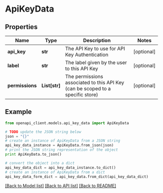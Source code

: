 # ApiKeyData


## Properties
Name | Type | Description | Notes
------------ | ------------- | ------------- | -------------
**api_key** | **str** | The API Key to use for API Key Authentication | [optional] 
**label** | **str** | The label given by the user to this API Key | [optional] 
**permissions** | **List[str]** | The permissions associated to this API Key (can be scoped to a specific store) | [optional] 

## Example

```python
from openapi_client.models.api_key_data import ApiKeyData

# TODO update the JSON string below
json = "{}"
# create an instance of ApiKeyData from a JSON string
api_key_data_instance = ApiKeyData.from_json(json)
# print the JSON string representation of the object
print ApiKeyData.to_json()

# convert the object into a dict
api_key_data_dict = api_key_data_instance.to_dict()
# create an instance of ApiKeyData from a dict
api_key_data_form_dict = api_key_data.from_dict(api_key_data_dict)
```
[[Back to Model list]](../README.md#documentation-for-models) [[Back to API list]](../README.md#documentation-for-api-endpoints) [[Back to README]](../README.md)


